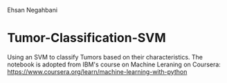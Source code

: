Ehsan Negahbani


# Tumor-Classification-SVM
Using an SVM to classify Tumors based on their characteristics.
The notebook is adopted from IBM's course on Machine Leraning on Coursera:
https://www.coursera.org/learn/machine-learning-with-python

